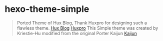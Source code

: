 # hexo-theme-simple
> Ported Theme of Hux Blog, Thank Huxpro for designing such a flawless theme.
[Hux Blog](http://huangxuan.me/)
[Huxpro](https://github.com/Huxpro/huxpro.github.io)
> This Simple theme was created by Kriestie-Hu modified from the original Porter Kaijun
[Kaijun](https://github.com/Kaijun/hexo-theme-huxblog)
